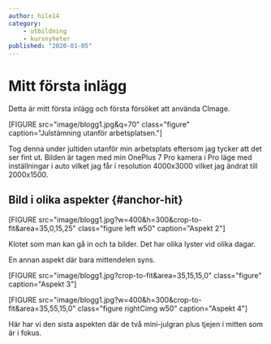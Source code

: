 ```yaml
---
author: hile14
category:
    - utbildning
    - kursnyheter
published: "2020-01-05"
---
```

Mitt första inlägg
==================================

Detta är mitt första inlägg och första försöket att använda CImage.

<!--more-->

[FIGURE src="image/blogg1.jpg&q=70" class="figure" caption="Julstämning utanför arbetsplatsen."]

Tog denna under jultiden utanför min arbetsplats eftersom jag tycker att det ser fint ut. Bilden är tagen med min OnePlus 7 Pro kamera i Pro läge med inställningar i auto vilket jag får i resolution 4000x3000 vilket jag ändrat till 2000x1500.

Bild i olika aspekter {#anchor-hit}
-----------------------------------

[FIGURE src="image/blogg1.jpg?w=400&h=300&crop-to-fit&area=35,0,15,25" class="figure left w50" caption="Aspekt 2"]

Klotet som man kan gå in och ta bilder. Det har olika lyster vid olika dagar.

<div style="clear:both;"></div>

En annan aspekt där bara mittendelen syns.

[FIGURE src="image/blogg1.jpg?crop-to-fit&area=35,15,15,0" class="figure" caption="Aspekt 3"]

[FIGURE src="image/blogg1.jpg?w=400&h=300&crop-to-fit&area=35,55,15,0" class="figure rightCimg w50" caption="Aspekt 4"]

Här har vi den sista aspekten där de två mini-julgran plus tjejen i mitten som är i fokus.

<div style="clear:both;"></div>
